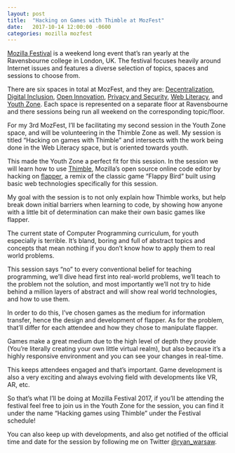 ```yaml
---
layout: post
title:  "Hacking on Games with Thimble at MozFest"
date:   2017-10-14 12:00:00 -0600
categories: mozilla mozfest
---
```


[Mozilla Festival](https://mozillafestival.org/) is a weekend long event that’s ran yearly at the Ravensbourne college in London, UK. The festival focuses heavily around Internet issues and features a diverse selection of topics, spaces and sessions to choose from.

There are six spaces in total at MozFest, and they are: [Decentralization](https://mozillafestival.org/spaces#Decentralization), [Digital Inclusion](https://mozillafestival.org/spaces#Digital-Inclusion), [Open Innovation](https://mozillafestival.org/spaces#Open-Innovation), [Privacy and Security](https://mozillafestival.org/spaces#Privacy-and-Security), [Web Literacy](https://mozillafestival.org/spaces#Web-Literacy), and [Youth Zone](https://mozillafestival.org/spaces#Youth-Zone). Each space is represented on a separate floor at Ravensbourne and there sessions being run all weekend on the corresponding topic/floor.

For my 3rd MozFest, I’ll be facilitating my second session in the Youth Zone space, and will be volunteering in the Thimble Zone as well. My session is titled “Hacking on games with Thimble” and intersects with the work being done in the Web Literacy space, but is oriented towards youth.

This made the Youth Zone a perfect fit for this session. In the session we will learn how to use [Thimble](https://thimble.mozilla.org/en-US/), Mozilla’s open source online code editor by hacking on [flapper](https://github.com/ryanwarsaw/flapper), a remix of the classic game “Flappy Bird” built using basic web technologies specifically for this session.

My goal with the session is to not only explain how Thimble works, but help break down initial barriers when learning to code, by showing how anyone with a little bit of determination can make their own basic games like flapper.

The current state of Computer Programming curriculum, for youth especially is terrible. It’s bland, boring and full of abstract topics and concepts that mean nothing if you don’t know how to apply them to real world problems.

This session says “no” to every conventional belief for teaching programming, we’ll dive head first into real-world problems, we’ll teach to the problem not the solution, and most importantly we’ll not try to hide behind a million layers of abstract and will show real world technologies, and how to use them.

In order to do this, I’ve chosen games as the medium for information transfer, hence the design and development of flapper. As for the problem, that’ll differ for each attendee and how they chose to manipulate flapper.

Games make a great medium due to the high level of depth they provide (You’re literally creating your own little virtual realm), but also because it’s a highly responsive environment and you can see your changes in real-time.

This keeps attendees engaged and that’s important. Game development is also a very exciting and always evolving field with developments like VR, AR, etc.

So that’s what I’ll be doing at Mozilla Festival 2017, if you’ll be attending the festival feel free to join us in the Youth Zone for the session, you can find it under the name “Hacking games using Thimble” under the Festival schedule!

You can also keep up with developments, and also get notified of the official time and date for the session by following me on Twitter [@ryan_warsaw](https://twitter.com/ryan_warsaw).